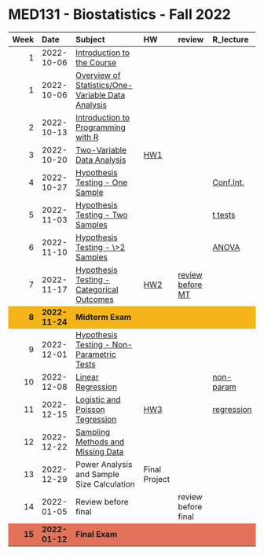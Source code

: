MED131 - Biostatistics - Fall 2022
================

<table>
<thead>
<tr>
<th style="text-align:right;">
Week
</th>
<th style="text-align:left;">
Date
</th>
<th style="text-align:left;">
Subject
</th>
<th style="text-align:left;">
HW
</th>
<th style="text-align:left;">
review
</th>
<th style="text-align:left;">
R_lecture
</th>
</tr>
</thead>
<tbody>
<tr>
<td style="text-align:right;">
1
</td>
<td style="text-align:left;">
2022-10-06
</td>
<td style="text-align:left;">
<a href="https://github.com/egeulgen/MED131_22_23/blob/main/lectures/0.intro.pdf" style="     ">Introduction
to the Course</a>
</td>
<td style="text-align:left;">
</td>
<td style="text-align:left;">
</td>
<td style="text-align:left;">
</td>
</tr>
<tr>
<td style="text-align:right;">
1
</td>
<td style="text-align:left;">
2022-10-06
</td>
<td style="text-align:left;">
<a href="https://github.com/egeulgen/MED131_22_23/blob/main/lectures/1.overview_one_var_EDA.pdf" style="     ">Overview
of Statistics/One-Variable Data Analysis</a>
</td>
<td style="text-align:left;">
</td>
<td style="text-align:left;">
</td>
<td style="text-align:left;">
</td>
</tr>
<tr>
<td style="text-align:right;">
2
</td>
<td style="text-align:left;">
2022-10-13
</td>
<td style="text-align:left;">
<a href="https://github.com/egeulgen/MED131_22_23/blob/main/lectures/2.Inro_prog.pdf" style="     ">Introduction
to Programming with R</a>
</td>
<td style="text-align:left;">
</td>
<td style="text-align:left;">
</td>
<td style="text-align:left;">
</td>
</tr>
<tr>
<td style="text-align:right;">
3
</td>
<td style="text-align:left;">
2022-10-20
</td>
<td style="text-align:left;">
<a href="https://github.com/egeulgen/MED131_22_23/blob/main/lectures/3.two_var_EDA_RV.pdf" style="     ">Two-Variable
Data Analysis</a>
</td>
<td style="text-align:left;">
<a href="https://github.com/egeulgen/MED131_22_23/blob/main/Homeworks/HW-1.R" style="     ">HW1</a>
</td>
<td style="text-align:left;">
</td>
<td style="text-align:left;">
</td>
</tr>
<tr>
<td style="text-align:right;">
4
</td>
<td style="text-align:left;">
2022-10-27
</td>
<td style="text-align:left;">
<a href="https://github.com/egeulgen/MED131_22_23/blob/main/lectures/4.hypothesis_testing_one_sample.pdf" style="     ">Hypothesis
Testing - One Sample</a>
</td>
<td style="text-align:left;">
</td>
<td style="text-align:left;">
</td>
<td style="text-align:left;">
<a href="https://github.com/egeulgen/MED131_22_23/blob/main/scripts/4.basics_conf_int.pdf" style="     ">Conf.Int.</a>
</td>
</tr>
<tr>
<td style="text-align:right;">
5
</td>
<td style="text-align:left;">
2022-11-03
</td>
<td style="text-align:left;">
<a href="https://github.com/egeulgen/MED131_22_23/blob/main/lectures/5.two_sample.pdf" style="     ">Hypothesis
Testing - Two Samples</a>
</td>
<td style="text-align:left;">
</td>
<td style="text-align:left;">
</td>
<td style="text-align:left;">
<a href="https://github.com/egeulgen/MED131_22_23/blob/main/scripts/5.t_test_examples.pdf" style="     ">t
tests</a>
</td>
</tr>
<tr>
<td style="text-align:right;">
6
</td>
<td style="text-align:left;">
2022-11-10
</td>
<td style="text-align:left;">
<a href="https://github.com/egeulgen/MED131_22_23/blob/main/lectures/6.ANOVA.pdf" style="     ">Hypothesis
Testing - \>2 Samples</a>
</td>
<td style="text-align:left;">
</td>
<td style="text-align:left;">
</td>
<td style="text-align:left;">
<a href="https://github.com/egeulgen/MED131_22_23/blob/main/scripts/6.ANOVA_examples.pdf" style="     ">ANOVA</a>
</td>
</tr>
<tr>
<td style="text-align:right;">
7
</td>
<td style="text-align:left;">
2022-11-17
</td>
<td style="text-align:left;">
<a href="https://github.com/egeulgen/MED131_22_23/blob/main/lectures/7.chi_squared.pdf" style="     ">Hypothesis
Testing - Categorical Outcomes</a>
</td>
<td style="text-align:left;">
<a href="https://github.com/egeulgen/MED131_22_23/blob/main/Homeworks/HW2.pdf" style="     ">HW2</a>
</td>
<td style="text-align:left;">
<a href="https://github.com/egeulgen/MED131_22_23/blob/main/lectures/7.MT_review.pdf" style="     ">review
before MT</a>
</td>
<td style="text-align:left;">
</td>
</tr>
<tr>
<td style="text-align:right;font-weight: bold;background-color: #F4B41A !important;">
8
</td>
<td style="text-align:left;font-weight: bold;background-color: #F4B41A !important;">
2022-11-24
</td>
<td style="text-align:left;font-weight: bold;background-color: #F4B41A !important;">
Midterm Exam
</td>
<td style="text-align:left;font-weight: bold;background-color: #F4B41A !important;">
</td>
<td style="text-align:left;font-weight: bold;background-color: #F4B41A !important;">
</td>
<td style="text-align:left;font-weight: bold;background-color: #F4B41A !important;">
</td>
</tr>
<tr>
<td style="text-align:right;">
9
</td>
<td style="text-align:left;">
2022-12-01
</td>
<td style="text-align:left;">
<a href="https://github.com/egeulgen/MED131_22_23/blob/main/lectures/9.nonparametric_tests.pdf" style="     ">Hypothesis
Testing - Non-Parametric Tests</a>
</td>
<td style="text-align:left;">
</td>
<td style="text-align:left;">
</td>
<td style="text-align:left;">
</td>
</tr>
<tr>
<td style="text-align:right;">
10
</td>
<td style="text-align:left;">
2022-12-08
</td>
<td style="text-align:left;">
<a href="https://github.com/egeulgen/MED131_22_23/blob/main/lectures/10.linear_regression.pdf" style="     ">Linear
Regression</a>
</td>
<td style="text-align:left;">
</td>
<td style="text-align:left;">
</td>
<td style="text-align:left;">
<a href="https://github.com/egeulgen/MED131_22_23/blob/main/scripts/10.nonparam.pdf" style="     ">non-param</a>
</td>
</tr>
<tr>
<td style="text-align:right;">
11
</td>
<td style="text-align:left;">
2022-12-15
</td>
<td style="text-align:left;">
<a href="https://github.com/egeulgen/MED131_22_23/blob/main/lectures/11.logistic_poisson_regression.pdf" style="     ">Logistic
and Poisson Tegression</a>
</td>
<td style="text-align:left;">
<a href="https://github.com/egeulgen/MED131_22_23/blob/main/Homeworks/HW3.pdf" style="     ">HW3</a>
</td>
<td style="text-align:left;">
</td>
<td style="text-align:left;">
<a href="https://github.com/egeulgen/MED131_22_23/blob/main/scripts/11.regression.pdf" style="     ">regression</a>
</td>
</tr>
<tr>
<td style="text-align:right;">
12
</td>
<td style="text-align:left;">
2022-12-22
</td>
<td style="text-align:left;">
<a href="https://github.com/egeulgen/MED131_22_23/blob/main/lectures/12.sampling_missing.pdf" style="     ">Sampling
Methods and Missing Data</a>
</td>
<td style="text-align:left;">
</td>
<td style="text-align:left;">
</td>
<td style="text-align:left;">
</td>
</tr>
<tr>
<td style="text-align:right;">
13
</td>
<td style="text-align:left;">
2022-12-29
</td>
<td style="text-align:left;">
Power Analysis and Sample Size Calculation
</td>
<td style="text-align:left;">
Final Project
</td>
<td style="text-align:left;">
</td>
<td style="text-align:left;">
</td>
</tr>
<tr>
<td style="text-align:right;">
14
</td>
<td style="text-align:left;">
2022-01-05
</td>
<td style="text-align:left;">
Review before final
</td>
<td style="text-align:left;">
</td>
<td style="text-align:left;">
review before final
</td>
<td style="text-align:left;">
</td>
</tr>
<tr>
<td style="text-align:right;font-weight: bold;background-color: #E2725A !important;">
15
</td>
<td style="text-align:left;font-weight: bold;background-color: #E2725A !important;">
2022-01-12
</td>
<td style="text-align:left;font-weight: bold;background-color: #E2725A !important;">
Final Exam
</td>
<td style="text-align:left;font-weight: bold;background-color: #E2725A !important;">
</td>
<td style="text-align:left;font-weight: bold;background-color: #E2725A !important;">
</td>
<td style="text-align:left;font-weight: bold;background-color: #E2725A !important;">
</td>
</tr>
</tbody>
</table>
